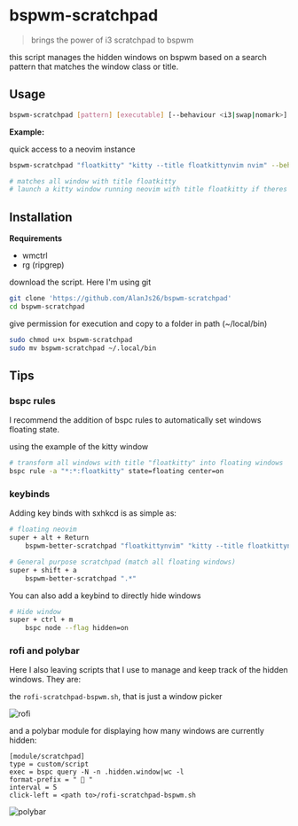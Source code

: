 # bspwm-scratchpad

> brings the power of i3 scratchpad to bspwm

this script manages the hidden windows on bspwm based on a search pattern that matches the window class or title.

## Usage 

```bash
bspwm-scratchpad [pattern] [executable] [--behaviour <i3|swap|nomark>] [--negate]
```

**Example:**

quick access to a neovim instance

```bash
bspwm-scratchpad "floatkitty" "kitty --title floatkittynvim nvim" --behaviour i3

# matches all window with title floatkitty
# launch a kitty window running neovim with title floatkitty if theres no matches
```

## Installation

**Requirements**

- wmctrl
- rg (ripgrep)

download the script. Here I'm using git

```bash
git clone 'https://github.com/AlanJs26/bspwm-scratchpad'
cd bspwm-scratchpad
```

give permission for execution and copy to a folder in path (~/local/bin)

```bash
sudo chmod u+x bspwm-scratchpad
sudo mv bspwm-scratchpad ~/.local/bin
```

## Tips

### bspc rules

I recommend the addition of bspc rules to automatically set windows floating state.

using the example of the kitty window

```bash
# transform all windows with title "floatkitty" into floating windows 
bspc rule -a "*:*:floatkitty" state=floating center=on
```

### keybinds

Adding key binds with sxhkcd is as simple as:

```bash
# floating neovim
super + alt + Return
	bspwm-better-scratchpad "floatkittynvim" "kitty --title floatkittynvim nvim" --behaviour i3

# General purpose scratchpad (match all floating windows)
super + shift + a
	bspwm-better-scratchpad ".*"
```

You can also add a keybind to directly hide windows

```bash
# Hide window
super + ctrl + m
	bspc node --flag hidden=on
```

### rofi and polybar

Here I also leaving scripts that I use to manage and keep track of the hidden windows. They are:

the `rofi-scratchpad-bspwm.sh`, that is just a window picker

![rofi]("./img/5.png")

and a polybar module for displaying how many windows are currently hidden:

```
[module/scratchpad]
type = custom/script
exec = bspc query -N -n .hidden.window|wc -l
format-prefix = "  "
interval = 5
click-left = <path to>/rofi-scratchpad-bspwm.sh 
```

![polybar]("./img/6.png")
